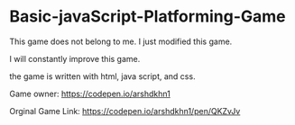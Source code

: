 # Basic-javaScript-Platforming-Game

This game does not belong to me. I just modified this game.

I will constantly improve this game.

the game is written with html, java script, and css.

Game owner: https://codepen.io/arshdkhn1

Orginal Game Link: https://codepen.io/arshdkhn1/pen/QKZvJv

